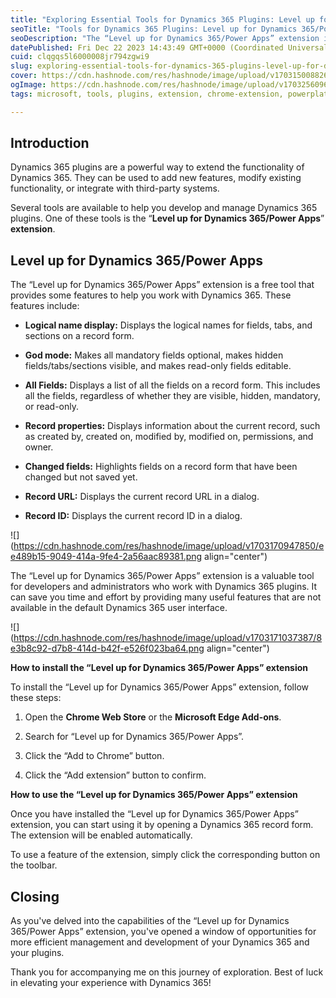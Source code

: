 ```yaml
---
title: "Exploring Essential Tools for Dynamics 365 Plugins: Level up for Dynamics 365/Power Apps"
seoTitle: "Tools for Dynamics 365 Plugins: Level up for Dynamics 365/Power Apps"
seoDescription: "The “Level up for Dynamics 365/Power Apps” extension is a free tool that provides some features to help you work with Dynamics 365."
datePublished: Fri Dec 22 2023 14:43:49 GMT+0000 (Coordinated Universal Time)
cuid: clqgqs5l6000008jr794zgwi9
slug: exploring-essential-tools-for-dynamics-365-plugins-level-up-for-dynamics-365power-apps
cover: https://cdn.hashnode.com/res/hashnode/image/upload/v1703150088265/33cf16ef-9782-40b5-9695-28be8609643a.png
ogImage: https://cdn.hashnode.com/res/hashnode/image/upload/v1703256096287/9cd402c6-db61-44d5-8418-b4f9316ea93f.png
tags: microsoft, tools, plugins, extension, chrome-extension, powerplatform, dynamics365

---
```


## Introduction

Dynamics 365 plugins are a powerful way to extend the functionality of Dynamics 365. They can be used to add new features, modify existing functionality, or integrate with third-party systems.

Several tools are available to help you develop and manage Dynamics 365 plugins. One of these tools is the “**Level up for Dynamics 365/Power Apps**” **extension**.

## Level up for Dynamics 365/Power Apps

The “Level up for Dynamics 365/Power Apps” extension is a free tool that provides some features to help you work with Dynamics 365. These features include:

* **Logical name display:** Displays the logical names for fields, tabs, and sections on a record form.
    
* **God mode:** Makes all mandatory fields optional, makes hidden fields/tabs/sections visible, and makes read-only fields editable.
    
* **All Fields:** Displays a list of all the fields on a record form. This includes all the fields, regardless of whether they are visible, hidden, mandatory, or read-only.
    
* **Record properties:** Displays information about the current record, such as created by, created on, modified by, modified on, permissions, and owner.
    
* **Changed fields:** Highlights fields on a record form that have been changed but not saved yet.
    
* **Record URL:** Displays the current record URL in a dialog.
    
* **Record ID:** Displays the current record ID in a dialog.
    

![](https://cdn.hashnode.com/res/hashnode/image/upload/v1703170947850/ee489b15-9049-414a-9fe4-2a56aac89381.png align="center")

The “Level up for Dynamics 365/Power Apps” extension is a valuable tool for developers and administrators who work with Dynamics 365 plugins. It can save you time and effort by providing many useful features that are not available in the default Dynamics 365 user interface.

![](https://cdn.hashnode.com/res/hashnode/image/upload/v1703171037387/8e3b8c92-d7b8-414d-b42f-e526f023ba64.png align="center")

**How to install the “Level up for Dynamics 365/Power Apps” extension**

To install the “Level up for Dynamics 365/Power Apps” extension, follow these steps:

1. Open the **Chrome Web Store** or the **Microsoft Edge Add-ons**.
    
2. Search for “Level up for Dynamics 365/Power Apps”.
    
3. Click the “Add to Chrome” button.
    
4. Click the “Add extension” button to confirm.
    

**How to use the “Level up for Dynamics 365/Power Apps” extension**

Once you have installed the “Level up for Dynamics 365/Power Apps” extension, you can start using it by opening a Dynamics 365 record form. The extension will be enabled automatically.

To use a feature of the extension, simply click the corresponding button on the toolbar.

## Closing

As you've delved into the capabilities of the “Level up for Dynamics 365/Power Apps” extension, you've opened a window of opportunities for more efficient management and development of your Dynamics 365 and your plugins.

Thank you for accompanying me on this journey of exploration. Best of luck in elevating your experience with Dynamics 365!